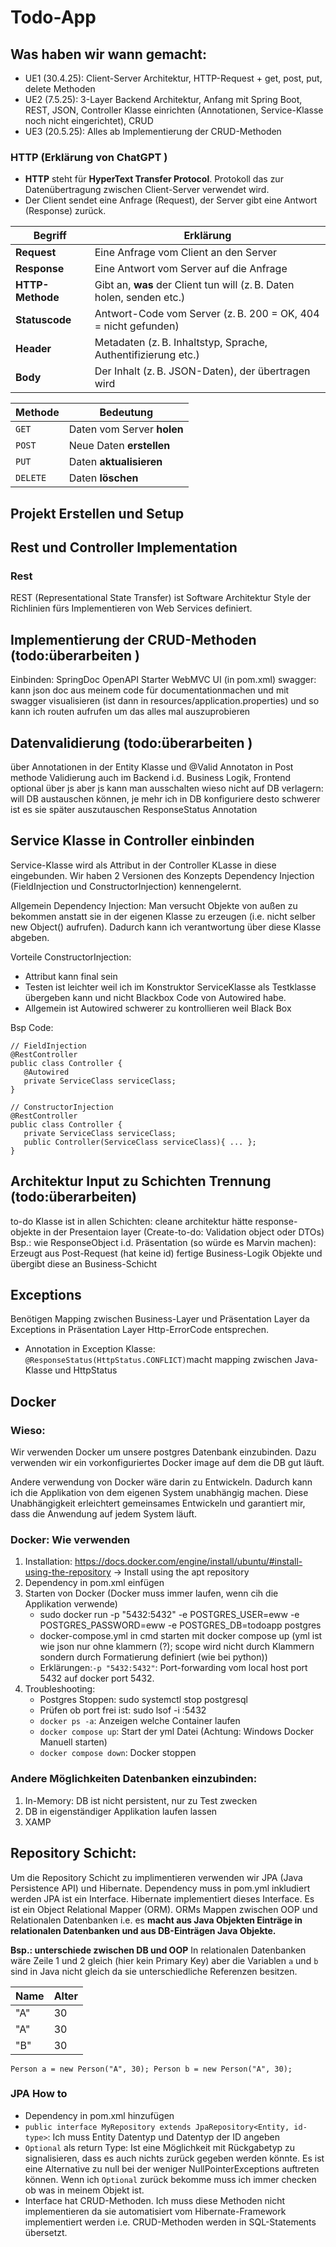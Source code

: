 # Todo-App

## Was haben wir wann gemacht: 
- UE1 (30.4.25): Client-Server Architektur, HTTP-Request + get, post, put, delete Methoden
- UE2 (7.5.25): 3-Layer Backend Architektur, Anfang mit Spring Boot, REST, JSON, Controller Klasse einrichten 
  (Annotationen, Service-Klasse noch nicht eingerichtet), CRUD
- UE3 (20.5.25): Alles ab Implementierung der CRUD-Methoden

### HTTP (Erklärung von ChatGPT )
- __HTTP__ steht für __HyperText Transfer Protocol__. Protokoll das zur Datenübertragung zwischen Client-Server verwendet wird. 
- Der Client sendet eine Anfrage (Request), der Server gibt eine Antwort (Response) zurück.

| Begriff          | Erklärung                                                             |
| ---------------- | --------------------------------------------------------------------- |
| **Request**      | Eine Anfrage vom Client an den Server                                 |
| **Response**     | Eine Antwort vom Server auf die Anfrage                               |
| **HTTP-Methode** | Gibt an, **was** der Client tun will (z. B. Daten holen, senden etc.) |
| **Statuscode**   | Antwort-Code vom Server (z. B. 200 = OK, 404 = nicht gefunden)        |
| **Header**       | Metadaten (z. B. Inhaltstyp, Sprache, Authentifizierung etc.)         |
| **Body**         | Der Inhalt (z. B. JSON-Daten), der übertragen wird                    |

| Methode  | Bedeutung                  | 
| -------- | -------------------------- | 
| `GET`    | Daten vom Server **holen** |
| `POST`   | Neue Daten **erstellen**   | 
| `PUT`    | Daten **aktualisieren**    | 
| `DELETE` | Daten **löschen**          |


## Projekt Erstellen und Setup 

## Rest und Controller Implementation 
### Rest
REST (Representational State Transfer) ist Software Architektur Style der Richlinien fürs
Implementieren von Web Services definiert. 

## Implementierung der CRUD-Methoden (todo:überarbeiten )
Einbinden: SpringDoc OpenAPI Starter WebMVC UI (in pom.xml)
swagger: kann json doc aus meinem code für documentationmachen und mit swagger visualisieren (ist dann in resources/application.properties)
und so kann ich routen aufrufen um das alles mal auszuprobieren

## Datenvalidierung (todo:überarbeiten )
über Annotationen in der Entity Klasse und @Valid Annotaton in Post methode
Validierung auch im Backend i.d. Business Logik, Frontend optional über js aber js kann man ausschalten
wieso nicht auf DB verlagern: will DB austauschen können, je mehr ich in DB konfiguriere desto schwerer ist es sie später auszutauschen
ResponseStatus Annotation


## Service Klasse in Controller einbinden 
Service-Klasse wird als Attribut in der Controller KLasse in diese eingebunden. Wir haben 2 Versionen des Konzepts 
Dependency Injection (FieldInjection und ConstructorInjection) kennengelernt. 

Allgemein Dependency Injection: Man versucht Objekte von außen zu bekommen anstatt sie in der eigenen Klasse zu erzeugen 
(i.e. nicht selber new Object() aufrufen). Dadurch kann ich verantwortung über diese Klasse abgeben. 

Vorteile ConstructorInjection: 
- Attribut kann final sein 
- Testen ist leichter weil ich im Konstruktor ServiceKlasse als Testklasse übergeben kann und nicht Blackbox Code 
von Autowired habe. 
- Allgemein ist Autowired schwerer zu kontrollieren weil Black Box 


Bsp Code: 
```
// FieldInjection
@RestController
public class Controller {
   @Autowired
   private ServiceClass serviceClass; 
} 
```

```
// ConstructorInjection
@RestController
public class Controller {
   private ServiceClass serviceClass; 
   public Controller(ServiceClass serviceClass){ ... }; 
} 
```


## Architektur Input zu Schichten Trennung (todo:überarbeiten)

to-do Klasse ist in allen Schichten: cleane architektur hätte response-objekte in der Presentaion layer (Create-to-do: Validation object oder DTOs)
Bsp.: wie ResponseObject i.d. Präsentation (so würde es Marvin machen): Erzeugt aus Post-Request (hat keine id) fertige Business-Logik Objekte und übergibt diese an Business-Schicht

## Exceptions
Benötigen Mapping zwischen Business-Layer und Präsentation Layer da Exceptions in Präsentation Layer Http-ErrorCode entsprechen.
- Annotation in Exception Klasse: `@ResponseStatus(HttpStatus.CONFLICT)`macht mapping zwischen Java-Klasse und HttpStatus 

## Docker
### Wieso: 
Wir verwenden Docker um unsere postgres Datenbank einzubinden. Dazu verwenden wir ein vorkonfiguriertes 
Docker image auf dem die DB gut läuft. 

Andere verwendung von Docker wäre darin zu Entwickeln. Dadurch kann ich die Applikation von dem eigenen System unabhängig machen. 
Diese Unabhängigkeit erleichtert gemeinsames Entwickeln und garantiert mir, dass die Anwendung auf jedem System läuft. 

### Docker: Wie verwenden 
1. Installation: https://docs.docker.com/engine/install/ubuntu/#install-using-the-repository -> Install using the apt repository
2. Dependency in pom.xml einfügen 
3. Starten von Docker (Docker muss immer laufen, wenn cih die Applikation verwende)
   - sudo docker run -p "5432:5432" -e POSTGRES_USER=eww -e POSTGRES_PASSWORD=eww -e POSTGRES_DB=todoapp postgres
   - docker-compose.yml in cmd starten mit docker compose up (yml ist wie json nur ohne klammern (?); scope wird nicht durch Klammern sondern durch Formatierung definiert (wie bei python))
   - Erklärungen:`-p "5432:5432"`: Port-forwarding vom local host port 5432 auf docker port 5432.
4. Troubleshooting:
   - Postgres Stoppen: sudo systemctl stop postgresql
   - Prüfen ob port frei ist: sudo lsof -i :5432
   - `docker ps -a`: Anzeigen welche Container laufen  
   - `docker compose up`: Start der yml Datei (Achtung: Windows Docker Manuell starten)
   - `docker compose down`: Docker stoppen 


### Andere Möglichkeiten Datenbanken einzubinden: 
1. In-Memory: DB ist nicht persistent, nur zu Test zwecken 
2. DB in eigenständiger Applikation laufen lassen 
3. XAMP 

## Repository Schicht: 
Um die Repository Schicht zu implimentieren verwenden wir JPA (Java Persistence API) und Hibernate. 
Dependency muss in pom.yml inkludiert werden 
JPA ist ein Interface. Hibernate implementiert dieses Interface. Es ist ein Object Relational Mapper (ORM). 
ORMs Mappen zwischen OOP und Relationalen Datenbanken i.e. es __macht aus Java Objekten Einträge in relationalen Datenbanken 
und aus DB-Einträgen Java Objekte.__ 

__Bsp.: unterschiede zwischen DB und OOP__
In relationalen Datenbanken wäre Zeile 1 und 2 gleich (hier kein Primary Key) aber die Variablen `a` und `b` sind in Java 
nicht gleich da sie unterschiedliche Referenzen besitzen.    


| Name | Alter |     
|------|-------|
| "A"  | 30    | 
| "A"  | 30    |
| "B"  | 30    |

`Person a = new Person("A", 30); Person b = new Person("A", 30); `

### JPA How to 
- Dependency in pom.xml hinzufügen 
- `public interface MyRepository extends JpaRepository<Entity, id-type>`: Ich muss Entity Datentyp und Datentyp der ID angeben 
- `Optional` als return Type: Ist eine Möglichkeit mit Rückgabetyp zu signalisieren, dass es auch nichts zurück gegeben 
werden könnte. Es ist eine Alternative zu null bei der weniger NullPointerExceptions auftreten 
können. Wenn ich `Optional` zurück bekomme muss ich immer checken ob was in meinem Objekt ist. 
- Interface hat CRUD-Methoden. Ich muss diese Methoden nicht implementieren da sie automatisiert vom Hibernate-Framework 
implementiert werden i.e. CRUD-Methoden werden in SQL-Statements übersetzt. 